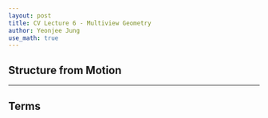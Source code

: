 ```yaml
---
layout: post
title: CV Lecture 6 - Multiview Geometry
author: Yeonjee Jung
use_math: true
---
```


## Structure from Motion




---
## Terms
